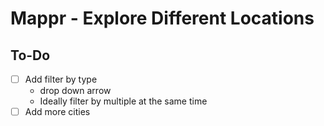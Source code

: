# Mappr - Explore Different Locations

## To-Do
- [ ] Add filter by type
  - drop down arrow
  - Ideally filter by multiple at the same time
- [ ] Add more cities
